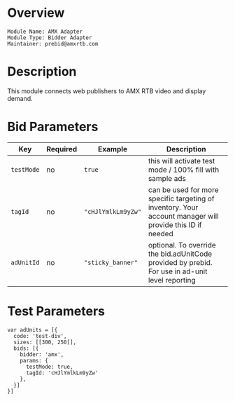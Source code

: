 Overview
========

```
Module Name: AMX Adapter
Module Type: Bidder Adapter
Maintainer: prebid@amxrtb.com
```

Description
===========

This module connects web publishers to AMX RTB video and display demand.

# Bid Parameters

| Key | Required | Example | Description |
| --- | -------- | ------- | ----------- |
| `testMode` | no | `true` | this will activate test mode / 100% fill with sample ads |
| `tagId` | no | `"cHJlYmlkLm9yZw"` | can be used for more specific targeting of inventory. Your account manager will provide this ID if needed |
| `adUnitId` | no | `"sticky_banner"` | optional. To override the bid.adUnitCode provided by prebid. For use in ad-unit level reporting |

# Test Parameters

```
var adUnits = [{
  code: 'test-div',
  sizes: [[300, 250]],
  bids: [{
    bidder: 'amx',
    params: {
      testMode: true,
      tagId: 'cHJlYmlkLm9yZw'
    },
  }]
}]
```
